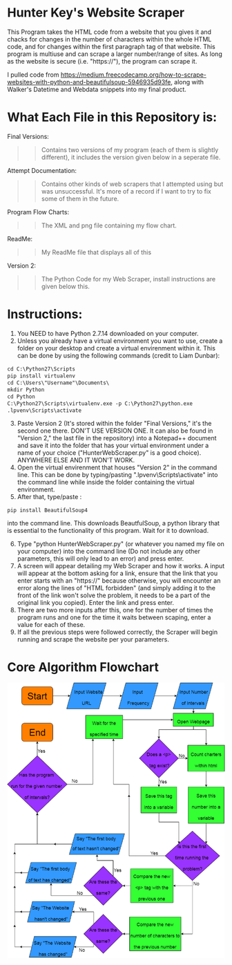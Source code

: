 # Hunter Key's Website Scraper
This Program takes the HTML code from a website that you gives it and chacks for changes in the number of characters within the whole HTML 
code, and for changes within the first paragraph tag of that website. This program is multiuse and can scrape a larger number/range of sites. As long as the website is secure (i.e. "https://"), the program can scrape it.

I pulled code from https://medium.freecodecamp.org/how-to-scrape-websites-with-python-and-beautifulsoup-5946935d93fe, along with Walker's Datetime and Webdata snippets into my final product. 

# What Each File in this Repository is:
Final Versions: 
>> Contains two versions of my program (each of them is slightly different), it includes the version given below in a seperate file.
                        
Attempt Documentation: 
>> Contains other kinds of web scrapers that I attempted using but was unsuccessful. It's more of a record if I want to try to fix some of them in the future.
                        
Program Flow Charts: 
>> The XML and png file containing my flow chart.
                        
ReadMe: 
>> My ReadMe file that displays all of this

Version 2:
>> The Python Code for my Web Scraper, install instructions are given below this.

# Instructions:

1) You NEED to have Python 2.7.14 downloaded on your computer.
2) Unless you already have a virtual environment you want to use, create a folder on your desktop and create a virtual envirenment within it. This can be done by using the following commands (credit to Liam Dunbar):
  ```
  cd C:\Python27\Scripts
  pip install virtualenv
  cd C:\Users\"Username"\Documents\
  mkdir Python
  cd Python
  C:\Python27\Scripts\virtualenv.exe -p C:\Python27\python.exe
  .lpvenv\Scripts\activate
  ```
3) Paste Version 2 (It's stored within the folder "Final Versions," it's the second one there. DON'T USE VERSION ONE. It can also be found in "Version 2," the last file in the repository) into a Notepad++ document and save it into the folder that has your virtual environment under a name of your choice ("HunterWebScraper.py" is a good choice). ANYWHERE ELSE AND IT WON'T WORK.
4) Open the virtual envirenment that houses "Version 2" in the command line. This can be done by typing/pasting ".lpvenv\Scripts\activate" into the command line while inside the folder containing the virtual environment. 
5) After that, type/paste :
```
pip install BeautifulSoup4
```
into the command line. This downloads BeautfulSoup, a python library that is essential to the functionality of this program. Wait for it to download.

6) Type "python HunterWebScraper.py" (or whatever you named my file on your computer) into the command line (Do not include any other parameters, this will only lead to an error) and press enter.
7) A screen will appear detailing my Web Scraper and how it works. A input will appear at the bottom asking for a link, ensure that the link that you enter starts with an "https://" because otherwise, you will encounter an error along the lines of "HTML forbidden" (and simply adding it to the front of the link won't solve the problem, it needs to be a part of the original link you copied). Enter the link and press enter.
8) There are two more inputs after this, one for the number of times the program runs and one for the time it waits between scaping, enter a value for each of these.
9) If all the previous steps were followed correctly, the Scraper will begin running and scrape the website per your parameters.


# Core Algorithm Flowchart
![flowchart](https://github.com/hunterjkey/HunterKeyWebScraper/blob/master/Program%20Flow%20Chart.png?raw=true)
